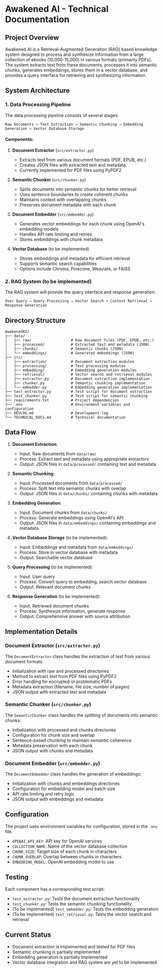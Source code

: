 # Awakened AI - Technical Documentation

## Project Overview
Awakened AI is a Retrieval-Augmented Generation (RAG) based knowledge system designed to process and synthesize information from a large collection of ebooks (10,000-15,000) in various formats (primarily PDFs). The system extracts text from these documents, processes it into semantic chunks, generates embeddings, stores them in a vector database, and provides a query interface for retrieving and synthesizing information.

## System Architecture

### 1. Data Processing Pipeline

The data processing pipeline consists of several stages:

```
Raw Documents → Text Extraction → Semantic Chunking → Embedding Generation → Vector Database Storage
```

#### Components:

1. **Document Extractor** (`src/extractor.py`)
   - Extracts text from various document formats (PDF, EPUB, etc.)
   - Creates JSON files with extracted text and metadata
   - Currently implemented for PDF files using PyPDF2

2. **Semantic Chunker** (`src/chunker.py`)
   - Splits documents into semantic chunks for better retrieval
   - Uses sentence boundaries to create coherent chunks
   - Maintains context with overlapping chunks
   - Preserves document metadata with each chunk

3. **Document Embedder** (`src/embedder.py`)
   - Generates vector embeddings for each chunk using OpenAI's embedding models
   - Handles API rate limiting and retries
   - Stores embeddings with chunk metadata

4. **Vector Database** (to be implemented)
   - Stores embeddings and metadata for efficient retrieval
   - Supports semantic search capabilities
   - Options include Chroma, Pinecone, Weaviate, or FAISS

### 2. RAG System (to be implemented)

The RAG system will provide the query interface and response generation:

```
User Query → Query Processing → Vector Search → Context Retrieval → Response Generation
```

## Directory Structure

```
AwakenedAI/
├── data/
│   ├── raw/                  # Raw document files (PDF, EPUB, etc.)
│   ├── processed/            # Extracted text and metadata (JSON)
│   ├── chunks/               # Semantic chunks (JSON)
│   └── embeddings/           # Generated embeddings (JSON)
├── src/
│   ├── extraction/           # Document extraction modules
│   ├── processing/           # Text processing modules
│   ├── embedding/            # Embedding generation modules
│   ├── retrieval/            # Vector search and retrieval modules
│   ├── extractor.py          # Document extraction implementation
│   ├── chunker.py            # Semantic chunking implementation
│   └── embedder.py           # Embedding generation implementation
├── test_extractor.py         # Test script for document extraction
├── test_chunker.py           # Test script for semantic chunking
├── requirements.txt          # Project dependencies
├── .env                      # Environment variables and configuration
├── DEVLOG.md                 # Development log
└── TECHNICAL_DOCS.md         # Technical documentation
```

## Data Flow

1. **Document Extraction**:
   - Input: Raw documents from `data/raw/`
   - Process: Extract text and metadata using appropriate extractors
   - Output: JSON files in `data/processed/` containing text and metadata

2. **Semantic Chunking**:
   - Input: Processed documents from `data/processed/`
   - Process: Split text into semantic chunks with overlap
   - Output: JSON files in `data/chunks/` containing chunks with metadata

3. **Embedding Generation**:
   - Input: Document chunks from `data/chunks/`
   - Process: Generate embeddings using OpenAI's API
   - Output: JSON files in `data/embeddings/` containing embeddings and metadata

4. **Vector Database Storage** (to be implemented):
   - Input: Embeddings and metadata from `data/embeddings/`
   - Process: Store in vector database with metadata
   - Output: Searchable vector database

5. **Query Processing** (to be implemented):
   - Input: User query
   - Process: Convert query to embedding, search vector database
   - Output: Relevant document chunks

6. **Response Generation** (to be implemented):
   - Input: Retrieved document chunks
   - Process: Synthesize information, generate response
   - Output: Comprehensive answer with source attribution

## Implementation Details

### Document Extractor (`src/extractor.py`)

The `DocumentExtractor` class handles the extraction of text from various document formats:

- Initialization with raw and processed directories
- Method to extract text from PDF files using PyPDF2
- Error handling for encrypted or problematic PDFs
- Metadata extraction (filename, file size, number of pages)
- JSON output with extracted text and metadata

### Semantic Chunker (`src/chunker.py`)

The `SemanticChunker` class handles the splitting of documents into semantic chunks:

- Initialization with processed and chunks directories
- Configuration for chunk size and overlap
- Sentence-based chunking to maintain semantic coherence
- Metadata preservation with each chunk
- JSON output with chunks and metadata

### Document Embedder (`src/embedder.py`)

The `DocumentEmbedder` class handles the generation of embeddings:

- Initialization with chunks and embeddings directories
- Configuration for embedding model and batch size
- API rate limiting and retry logic
- JSON output with embeddings and metadata

## Configuration

The project uses environment variables for configuration, stored in the `.env` file:

- `OPENAI_API_KEY`: API key for OpenAI services
- `COLLECTION_NAME`: Name of the vector database collection
- `CHUNK_SIZE`: Target size of each chunk in characters
- `CHUNK_OVERLAP`: Overlap between chunks in characters
- `EMBEDDING_MODEL`: OpenAI embedding model to use

## Testing

Each component has a corresponding test script:

- `test_extractor.py`: Tests the document extraction functionality
- `test_chunker.py`: Tests the semantic chunking functionality
- (To be implemented) `test_embedder.py`: Tests the embedding generation
- (To be implemented) `test_retrieval.py`: Tests the vector search and retrieval

## Current Status

- Document extraction is implemented and tested for PDF files
- Semantic chunking is partially implemented
- Embedding generation is partially implemented
- Vector database integration and RAG system are yet to be implemented 